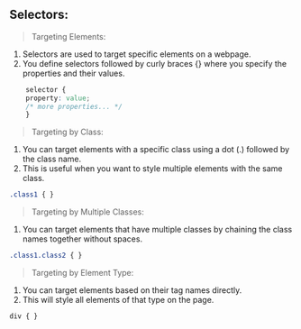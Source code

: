 ## Selectors:
  >Targeting Elements:
  1. Selectors are used to target specific elements on a webpage.
  2. You define selectors followed by curly braces {} where you specify the properties and their values.

```css
    selector {
    property: value;
    /* more properties... */
    }
```
  >Targeting by Class:
  1. You can target elements with a specific class using a dot (.) followed by the class name.
  2. This is useful when you want to style multiple elements with the same class.
```css
.class1 { }
```

 >Targeting by Multiple Classes:
1. You can target elements that have multiple classes by chaining the class names together without spaces.
```css
.class1.class2 { }
```
>Targeting by Element Type:
1. You can target elements based on their tag names directly.
2. This will style all elements of that type on the page.
```css
div { }
```
